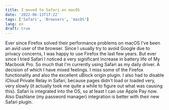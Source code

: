 ```yaml
---
title: I moved to Safari on macOS
date: '2022-06-13T17:22'
tags: ['Safari', 'Browsers', 'macOS']
lang: en
draft: true
---
```

Ever since Firefox solved their performance problems on macOS I've been an avid user of the browser. Since I usually try to avoid Google due to privacy concerns, I was happy to use Firefox the last few years. But ever since I tried Safari I noticed a very significant increase in battery life of My Macbook Pro. So much that I'm currently using Safari as my daily driver. A decision of which I have mixed feelings. I miss some of the Firefox functionality and also the excellent uBlock origin plugin. I also had to disable iCloud Private Relay in Safari, because pages didn't load or loaded very, very slowly (it actually took me quite a while to figure out what was causing this). Safari is integrated into the OS, so at least I can use Apple Pay now. Also Dashlane (my password manager) integration is better with their new Safari plugin.
